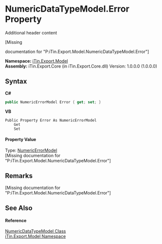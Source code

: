 # NumericDataTypeModel.Error Property 
Additional header content 

\[Missing <summary> documentation for "P:iTin.Export.Model.NumericDataTypeModel.Error"\]

**Namespace:**&nbsp;<a href="ef57ffcc-e95e-b212-5a46-9aa6f5a3511f">iTin.Export.Model</a><br />**Assembly:**&nbsp;iTin.Export.Core (in iTin.Export.Core.dll) Version: 1.0.0.0 (1.0.0.0)

## Syntax

**C#**<br />
``` C#
public NumericErrorModel Error { get; set; }
```

**VB**<br />
``` VB
Public Property Error As NumericErrorModel
	Get
	Set
```


#### Property Value
Type: <a href="32697ca1-e04a-108a-ee69-a7013086b555">NumericErrorModel</a><br />\[Missing <value> documentation for "P:iTin.Export.Model.NumericDataTypeModel.Error"\]

## Remarks
\[Missing <remarks> documentation for "P:iTin.Export.Model.NumericDataTypeModel.Error"\]

## See Also


#### Reference
<a href="85a4554b-e380-0462-9d5e-abe2a06775d9">NumericDataTypeModel Class</a><br /><a href="ef57ffcc-e95e-b212-5a46-9aa6f5a3511f">iTin.Export.Model Namespace</a><br />